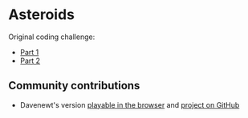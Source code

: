 # Asteroids

Original coding challenge:
* [Part 1](https://www.youtube.com/watch?v=hacZU523FyM&index=58&list=PLRqwX-V7Uu6ZiZxtDDRCi6uhfTH4FilpH)
* [Part 2](https://www.youtube.com/watch?v=xTTuih7P0c0&index=59&list=PLRqwX-V7Uu6ZiZxtDDRCi6uhfTH4FilpH)

## Community contributions
* Davenewt's version [playable in the browser](https://davenewt.github.io/p5-asteroids/) and [project on GitHub](https://github.com/davenewt/p5-asteroids)
